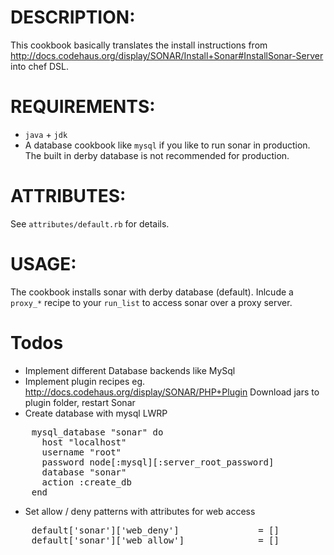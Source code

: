 # DESCRIPTION:

This cookbook basically translates the install instructions from http://docs.codehaus.org/display/SONAR/Install+Sonar#InstallSonar-Server into chef DSL.

# REQUIREMENTS:

* `java` + `jdk`
* A database cookbook like `mysql` if you like to run sonar in production.
The built in derby database is not recommended for production.

# ATTRIBUTES:

See `attributes/default.rb` for details.

# USAGE:

The cookbook installs sonar with derby database (default).
Inlcude a `proxy_*` recipe to your `run_list` to access sonar over a proxy server.

# Todos

* Implement different Database backends like MySql
* Implement plugin recipes eg. http://docs.codehaus.org/display/SONAR/PHP+Plugin
  Download jars to plugin folder, restart Sonar
* Create database with mysql LWRP
<pre>
	mysql_database "sonar" do
	  host "localhost"
	  username "root"
	  password node[:mysql][:server_root_password]
	  database "sonar"
	  action :create_db
	end
</pre>
* Set allow / deny patterns with attributes for web access
<pre>
	default['sonar']['web_deny']               = []
	default['sonar']['web_allow']              = []
</pre>
